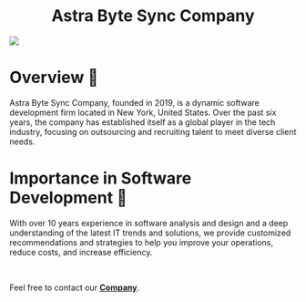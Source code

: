 <h1 align= "center">Astra Byte Sync Company</h1>
</p>
<img src="https://i.ibb.co/RpkJGxJm/github.png" />

<h1>Overview 🚀</h1>
<p>Astra Byte Sync Company, founded in 2019, is a dynamic software development firm located in New York, United States. Over the past six years, the company has established itself as a global player in the tech industry, focusing on outsourcing and recruiting talent to meet diverse client needs.

<h1>Importance in Software Development 🎯</h1>
<p>With over 10 years experience in software analysis and design and a deep understanding of the latest IT trends and solutions, we provide customized recommendations and strategies to help you improve your operations, reduce costs, and increase efficiency.</p>
<br>
<p>Feel free to contact our <a href="mailto:service@ventionss.tech" target="_blank"><strong>Company</strong></a>.</p>

